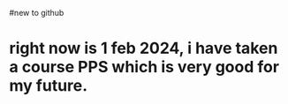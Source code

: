 #new to github
# right now is 1 feb 2024, i have taken a course PPS which is very good for my future.
